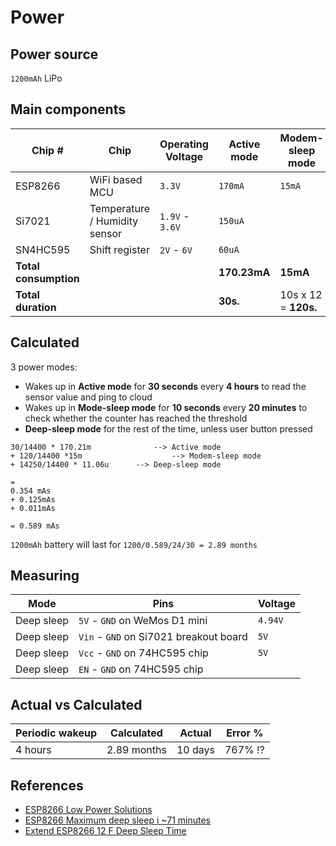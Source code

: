 # Power

## Power source

`1200mAh` LiPo

## Main components

| Chip # | Chip | Operating Voltage | Active mode | Modem-sleep mode | Deep-sleep mode |
| ------ | ------ | ------ | ------ | ------ | ------ |
| ESP8266 | WiFi based MCU | `3.3V` | `170mA` | `15mA` | `10uA` |
| Si7021 | Temperature / Humidity sensor | `1.9V` - `3.6V` | `150uA` |  | `60nA` |
| SN4HC595 | Shift register | `2V` - `6V` | `60uA` |  | `1uA` |
| **Total consumption** | | | **170.23mA** | **15mA** | **11.06uA** |
| **Total duration** | | | **30s.** | 10s x 12 = **120s.** |**4h.** |

## Calculated

3 power modes:

- Wakes up in **Active mode** for **30 seconds** every **4 hours** to read the sensor value and ping to cloud
- Wakes up in **Mode-sleep mode** for **10 seconds** every **20 minutes** to check whether the counter has reached the threshold
- **Deep-sleep mode** for the rest of the time, unless user button pressed

```
30/14400 * 170.21m 				--> Active mode
+ 120/14400 *15m					--> Modem-sleep mode
+ 14250/14400 * 11.06u 		--> Deep-sleep mode

=
0.354 mAs
+ 0.125mAs
+ 0.011mAs

= 0.589 mAs
```

`1200mAh` battery will last for `1200/0.589/24/30 = 2.89 months`

## Measuring

| Mode | Pins | Voltage
| ------ | ------ | ------ |
| Deep sleep | `5V` - `GND` on WeMos D1 mini | `4.94V`
| Deep sleep | `Vin` - `GND` on Si7021 breakout board | `5V`
| Deep sleep | `Vcc` - `GND` on 74HC595 chip | `5V`
| Deep sleep | `EN` - `GND` on 74HC595 chip |

## Actual vs Calculated

| Periodic wakeup | Calculated | Actual | Error %
| ------ | ------ | ------ | ------ |
| 4 hours | 2.89 months | 10 days | 767% ⁉️

## References

- [ESP8266 Low Power Solutions](https://www.espressif.com/sites/default/files/9b-esp8266-low_power_solutions_en_0.pdf)
- [ESP8266 Maximum deep sleep i ~71 minutes](https://www.losant.com/blog/making-the-esp8266-low-powered-with-deep-sleep)
- [Extend ESP8266 12 F Deep Sleep Time](https://electronics.stackexchange.com/questions/306374/extend-esp8266-12-f-deep-sleep-time)

